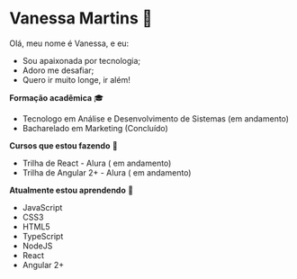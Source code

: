 

<!--
**Neeehmartins/Neeehmartins** is a ✨ _special_ ✨ repository because its `README.md` (this file) appears on your GitHub profile.

Here are some ideas to get you started:

- 🔭 I’m currently working on ...
- 🌱 I’m currently learning ...
- 👯 I’m looking to collaborate on ...
- 🤔 I’m looking for help with ...
- 💬 Ask me about ...
- 📫 How to reach me: ...
- 😄 Pronouns: ...
- ⚡ Fun fact: ...
-->

# Vanessa Martins 🚀 

Olá, meu nome é Vanessa, e eu:


  
  - Sou apaixonada por tecnologia; 
  - Adoro me desafiar; 
  - Quero ir muito longe, ir além!


**Formação acadêmica** 🎓

<ul>
  <li>Tecnologo em Análise e Desenvolvimento de Sistemas (em andamento) </li>
  <li> Bacharelado em Marketing (Concluído) </li>

</ul>


**Cursos que estou fazendo** 📘

<ul>
  <li>Trilha de React - Alura ( em andamento) </li>
  <li> Trilha de Angular 2+ - Alura ( em andamento) </li>
</ul>
<p>
  
**Atualmente estou aprendendo** 💾
  </p>
<ul>
  <li>JavaScript</li>
  <li> CSS3 </li>
  <li> HTML5 </li>   
  <li>TypeScript</li>
  <li> NodeJS </li>
  <li> React  </li>
  <li> Angular 2+ </li>
<ul>


